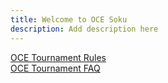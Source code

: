 ```yaml
---
title: Welcome to OCE Soku
description: Add description here
---
```


[OCE Tournament Rules](/region/oceania/tournament-rules/)\
[OCE Tournament FAQ](/region/oceania/tournament-faq/)
